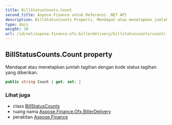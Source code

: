 ```yaml
---
title: BillStatusCounts.Count
second_title: Aspose.Finance untuk Referensi .NET API
description: BillStatusCounts Properti. Mendapat atau menetapkan jumlah tagihan dengan kode status tagihan yang diberikan.
type: docs
weight: 30
url: /id/net/aspose.finance.ofx.billerdelivery/billstatuscounts/count/
---
```

## BillStatusCounts.Count property

Mendapat atau menetapkan jumlah tagihan dengan kode status tagihan yang diberikan.

```csharp
public string Count { get; set; }
```

### Lihat juga

* class [BillStatusCounts](../)
* ruang nama [Aspose.Finance.Ofx.BillerDelivery](../../billstatuscounts/)
* perakitan [Aspose.Finance](../../../)



